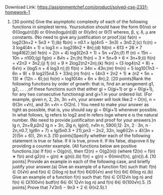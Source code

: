 Download Link: https://assignmentchef.com/product/solved-cse-2331-homework-1
<br>
1. [30 points] Give the asymptotic complexity of each of the following functions in simplest terms. Yoursolution should have the form Θ(nα) or Θ((logµ(n))β) or Θ(nα(logµ(n))β) or Θ(γδn) or Θ(1) whereα, β, γ, δ, µ are constants. (No need to give any justification or proof.)(a) fa(n) = log2(3n+2 + 5n3 + 1);(b) fb(n) = n0.1 × lg(4n5 − 3n3) + 3n0.2;(c) fc(n) = 3 log4(4n + 1) × log3 n + log2(6n2 + 8n);(d) fd(n) = 613 + 26 × 7 log4(62);(e) fe(n) = 2(n + 4) log3(2n3 + 1) + 5n +√2n;(f) ff (n) = 15n − 10n + n100;(g) fg(n) = 8√n + 2n;(h) fh(n) = 3 × 5n+9 + 6 × 3n+9;(i) fi(n) = √2n3 + 3n2;(j) fj (n) = 9 × 2log2(n2+2n);(k) fk(n) = (3 log4(n2 + 8) + 6√n) × (log5 n + 4 log3 n);(l) fl(n) = 34n + 43n;(m) fm(n) = 5 log10(7n3 − 6n + 9) + 9 log2(5n4.5 + 33n);(n) fn(n) = (4n3 + 2n2 + 1) ∗ (n2 + 5n + 13) ∗ (12n − 6);(o) fo(n) = log10(4n + 6n + 8n);2. [20 points]Rank the following functions by order of growth: that is, find an arrangement g1, g2, . . . ,of these functions such that either gi = O(gi+1) or gi = Θ(gi+1), for any two consecutive functionsgi and gi+1 in your ordered list. (For example, given n, 2, 2n, 3n +√n, your answer will look like:2 = O(n), n = Θ(3n +√n), and 3n +√n = O(2n). ) You need to make your answer as tight as possible, that is, you should say gi = Θ(gi+1) whenever possible. In what follows, lg refers to log2 and ln refers loge where e is the natural number. (No need to provide justificaiton and proof for your answers.)n lg n, 2n+9,p2n2 lg n + 3n, 2lg n, lg(n!), n√ln n, 5900,12· 2n, 2 · 3n, n · 2n,n0.7, lg(6n + 7) × lg(5n0.3 + 21),pn3 − 2n2, 32n, log6((2n + 4)(3n + 2)(5n + 6)), 2ln n.3. [10 points]Specify whether each of the following statement is true or false. If it is true, prove it. If itis false, disprove it by providing a counter example. (All functions below are positive functions.)(a) If f(n) = O(g(n)), then f2(n) = O(g2(n)) (where f2(n) = f(n) ∗ f(n) and g2(n) = g(n) ∗ g(n)).(b) f(n) + g(n) = Θ(min{f(n), g(n)}).4. [10 points] Provide an example in each of the following case, and briefly justify your answer.(a) Give an example of a function f(n) such that: f(n) ∈ O(√n) and f(n) ∈ Ω(log n) but f(n) 6∈Θ(√n) and f(n) 6∈ Θ(log n).(b) Give an example of a function f(n) such that: f(n) ∈ O(12√n log n) and f(n) ∈ Ω(100√n) butf(n) 6∈ Θ( 12√n log n) and f(n) 6∈ Θ(100√n).5. [5 points] Prove that 7√3n5 − 9n3 + 2 ∈ Θ(n2.5).1